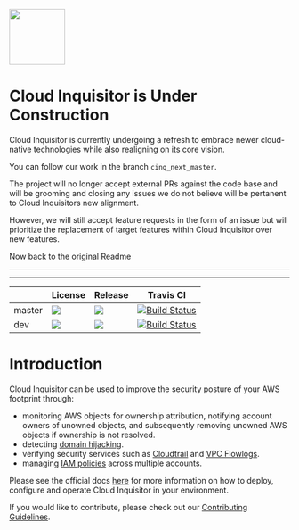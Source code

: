 <img src=https://cloudinquisitor.readthedocs.io/en/master/_images/cloud-inquisitor_logo.png height="100px"><br>

# Cloud Inquisitor is Under Construction

Cloud Inquisitor is currently undergoing a refresh to embrace newer cloud-native technologies while also realigning on its core vision.

You can follow our work in the branch `cinq_next_master`.

The project will no longer accept external PRs against the code base and will be grooming and closing any issues we do not believe will be pertanent to Cloud Inquisitors new alignment.

However, we will still accept feature requests in the form of an issue but will prioritize the replacement of target features within Cloud Inquisitor over new features. 

Now back to the original Readme

---
---


|        | License | Release | Travis CI |
|--------|---------|---------|-----------|
| master | [![](https://img.shields.io/github/license/RiotGames/cloud-inquisitor.svg)](https://www.apache.org/licenses/LICENSE-2.0) | [![](https://img.shields.io/github/release/RiotGames/cloud-inquisitor.svg)](https://github.com/RiotGames/cloud-inquisitor/releases/latest) | [![Build Status](https://travis-ci.org/RiotGames/cloud-inquisitor.svg?branch=master)](https://travis-ci.org/RiotGames/cloud-inquisitor) |
| dev    | [![](https://img.shields.io/github/license/RiotGames/cloud-inquisitor.svg)](https://www.apache.org/licenses/LICENSE-2.0) | ![](https://img.shields.io/github/release-pre/RiotGames/cloud-inquisitor.svg) | [![Build Status](https://travis-ci.org/RiotGames/cloud-inquisitor.svg?branch=dev)](https://travis-ci.org/RiotGames/cloud-inquisitor) |

# Introduction

Cloud Inquisitor can be used to improve the security posture of your AWS footprint through:

* monitoring AWS objects for ownership attribution, notifying account owners of unowned objects, and subsequently removing unowned AWS objects if ownership is not resolved.
* detecting [domain hijacking](https://labs.detectify.com/2014/10/21/hostile-subdomain-takeover-using-herokugithubdesk-more/).
* verifying security services such as [Cloudtrail](https://aws.amazon.com/cloudtrail/) and [VPC Flowlogs](https://docs.aws.amazon.com/AmazonVPC/latest/UserGuide/flow-logs.html).
* managing [IAM policies](https://docs.aws.amazon.com/IAM/latest/UserGuide/access_policies.html) across multiple accounts.

Please see the official docs [here](https://cloudinquisitor.readthedocs.io/en/latest/) for more information on how to deploy, configure and operate Cloud Inquisitor in your environment.

If you would like to contribute, please check out our [Contributing Guidelines](https://cloudinquisitor.readthedocs.io/en/latest/contributing.html).
